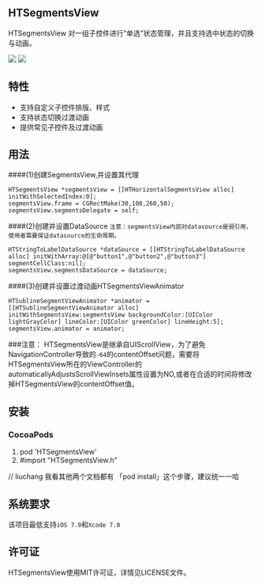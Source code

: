 HTSegmentsView
---

HTSegmentsView 对一组子控件进行“单选”状态管理，并且支持选中状态的切换与动画。

![](images/demo.gif)
![](images/demo2.gif)


特性
---

* 支持自定义子控件排版、样式
* 支持状态切换过渡动画
* 提供常见子控件及过渡动画

用法
---


####(1)创建SegmentsView,并设置其代理
```
HTSegmentsView *segmentsView = [[HTHorizontalSegmentsView alloc] initWithSelectedIndex:0];
segmentsView.frame = CGRectMake(30,100,260,50);
segmentsView.segmentsDelegate = self;
```

####(2)创建并设置DataSource
`注意：segmentsView内部对datasource是弱引用，使用者需要保证datasource的生命周期。`

```
HTStringToLabelDataSource *dataSource = [[HTStringToLabelDataSource alloc] initWithArray:@[@"button1",@"button2",@"button3"] segmentCellClass:nil];
segmentsView.segmentsDataSource = dataSource;
```


####(3)创建并设置过渡动画HTSegmentsViewAnimator
```
HTSublineSegmentViewAnimator *animator = [[HTSublineSegmentViewAnimator alloc] initWithSegmentsView:segmentsView backgroundColor:[UIColor lightGrayColor] lineColor:[UIColor greenColor] lineHeight:5];
segmentsView.animator = animator;
```

###注意：
HTSegmentsView是继承自UIScrollView，为了避免NavigationController导致的`-64`的contentOffset问题，需要将HTSegmentsView所在的ViewController的automaticallyAdjustsScrollViewInsets属性设置为NO,或者在合适的时间将修改掉HTSegmentsView的contentOffset值。


安装
---
###	CocoaPods

1. pod 'HTSegmentsView'
2. \#import "HTSegmentsView.h"

// liuchang 我看其他两个文档都有 「pod install」这个步骤，建议统一一哈
	

系统要求
---

该项目最低支持`iOS 7.0`和`Xcode 7.0`

许可证
---

HTSegmentsView使用MIT许可证，详情见LICENSE文件。